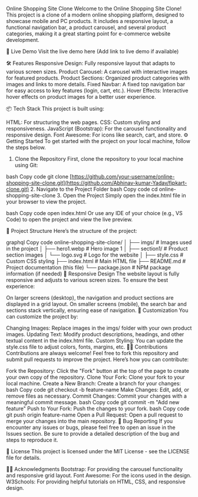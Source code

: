Online Shopping Site Clone
Welcome to the Online Shopping Site Clone! This project is a clone of a modern online shopping platform, designed to showcase mobile and PC products. It includes a responsive layout, a functional navigation bar, a product carousel, and several product categories, making it a great starting point for e-commerce website development.

🚀 Live Demo
Visit the live demo here (Add link to live demo if available)

🛠️ Features
Responsive Design: Fully responsive layout that adapts to various screen sizes.
Product Carousel: A carousel with interactive images for featured products.
Product Sections: Organized product categories with images and links to more details.
Fixed Navbar: A fixed top navigation bar for easy access to key features (login, cart, etc.).
Hover Effects: Interactive hover effects on product images for a better user experience.

📦 Tech Stack
This project is built using:

HTML: For structuring the web pages.
CSS: Custom styling and responsiveness.
JavaScript (Bootstrap): For the carousel functionality and responsive design.
Font Awesome: For icons like search, cart, and store.
⚙️ Getting Started
To get started with the project on your local machine, follow the steps below.

1. Clone the Repository
First, clone the repository to your local machine using Git:

bash
Copy code
git clone [https://github.com/your-username/online-shopping-site-clone.git](https://github.com/Abhinav-kumar-Yadav/fipkart-clone.git)
2. Navigate to the Project Folder
bash
Copy code
cd online-shopping-site-clone
3. Open the Project
Simply open the index.html file in your browser to view the project.

bash
Copy code
open index.html
Or use any IDE of your choice (e.g., VS Code) to open the project and view the live preview.

🔧 Project Structure
Here’s the structure of the project:

graphql
Copy code
online-shopping-site-clone/
│
├── imgs/                     # Images used in the project
│   ├── hero1.webp            # Hero image 1
│   ├── section1/             # Product section images
│   └── logo.svg              # Logo for the website
│
├── style.css                 # Custom CSS styling
├── index.html                # Main HTML file
├── README.md                 # Project documentation (this file)
└── package.json              # NPM package information (if needed)
📱 Responsive Design
The website layout is fully responsive and adjusts to various screen sizes. To ensure the best experience:

On larger screens (desktop), the navigation and product sections are displayed in a grid layout.
On smaller screens (mobile), the search bar and sections stack vertically, ensuring ease of navigation.
🎨 Customization
You can customize the project by:

Changing Images: Replace images in the imgs/ folder with your own product images.
Updating Text: Modify product descriptions, headings, and other textual content in the index.html file.
Custom Styling: You can update the style.css file to adjust colors, fonts, margins, etc.
🧑‍💻 Contributions
Contributions are always welcome! Feel free to fork this repository and submit pull requests to improve the project. Here’s how you can contribute:

Fork the Repository: Click the "Fork" button at the top of the page to create your own copy of the repository.
Clone Your Fork: Clone your fork to your local machine.
Create a New Branch: Create a branch for your changes:
bash
Copy code
git checkout -b feature-name
Make Changes: Edit, add, or remove files as necessary.
Commit Changes: Commit your changes with a meaningful commit message.
bash
Copy code
git commit -m "Add new feature"
Push to Your Fork: Push the changes to your fork.
bash
Copy code
git push origin feature-name
Open a Pull Request: Open a pull request to merge your changes into the main repository.
🐛 Bug Reporting
If you encounter any issues or bugs, please feel free to open an issue in the Issues section. Be sure to provide a detailed description of the bug and steps to reproduce it.

📜 License
This project is licensed under the MIT License - see the LICENSE file for details.

👨‍💻 Acknowledgments
Bootstrap: For providing the carousel functionality and responsive grid layout.
Font Awesome: For the icons used in the design.
W3Schools: For providing helpful tutorials on HTML, CSS, and responsive design.
